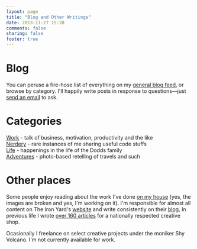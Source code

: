 ```yaml
---
layout: page
title: "Blog and Other Writings"
date: 2013-11-27 15:28
comments: false
sharing: false
footer: true
---
```


<h1>Blog</h1>

You can peruse a fire-hose list of everything on my <a href="/blog">general blog feed</a>, or browse by category. I'll happily write posts in response to questions—just <a href="mailto:eric@ericdodds.com?subject=I have a question, Mr. Dodds">send an email</a> to ask. 

<h1>Categories</h1>

<a href="/blog/categories/work/">Work</a> - talk of business, motivation, productivity and the like  
<a href="/blog/categories/nerdery/">Nerdery</a> - rare instances of me sharing useful code stuffs  
<a href="/blog/categories/life/">Life</a> - happenings in the life of the Dodds family  
<a href="/blog/categories/adventures/">Adventures</a> - photo-based retelling of travels and such  

<h1>Other places</h1>

Some people enjoy reading about the work I've done <a href="http://dontwaitfor.us/">on my house</a> (yes, the images are broken and yes, I'm working on it). I'm responsible for almost all content on The Iron Yard's <a href="http://theironyard.com">website</a> and write consistently on their <a href="http://theironyard.com/blog">blog.</a> In previous life I wrote <a href="http://www.brainsonfire.com/blog/author/eric/">over 160 articles</a> for a nationally respected creative shop. 

Ocasionally I freelance on select creative projects under the moniker Shy Volcano. I'm not currently available for work. 









